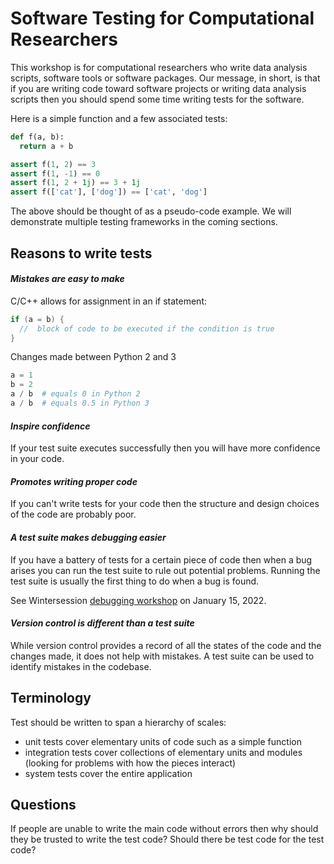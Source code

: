 # Software Testing for Computational Researchers

This workshop is for computational researchers who write data analysis scripts, software tools or software packages. Our message, in short, is that if you are writing code toward software projects or writing data analysis scripts then you should spend some time writing tests for the software.

Here is a simple function and a few associated tests:

```python
def f(a, b):
  return a + b

assert f(1, 2) == 3
assert f(1, -1) == 0
assert f(1, 2 + 1j) == 3 + 1j
assert f(['cat'], ['dog']) == ['cat', 'dog']
```

The above should be thought of as a pseudo-code example. We will demonstrate multiple testing frameworks in the coming sections.

## Reasons to write tests

#### *Mistakes are easy to make*

C/C++ allows for assignment in an if statement:

```c++
if (a = b) {
  //  block of code to be executed if the condition is true
}
```

Changes made between Python 2 and 3

```python
a = 1
b = 2
a / b  # equals 0 in Python 2
a / b  # equals 0.5 in Python 3
```

#### *Inspire confidence*

If your test suite executes successfully then you will have more confidence in your code.

#### *Promotes writing proper code*

If you can't write tests for your code then the structure and design choices of the code are probably poor.

#### *A test suite makes debugging easier*

If you have a battery of tests for a certain piece of code then when a bug arises you can run the test suite to rule out potential problems. Running the test suite is usually the first thing to do when a bug is found.

See Wintersession [debugging workshop](https://my.princeton.edu/OWCE/rsvp?id=1340958) on January 15, 2022.

#### *Version control is different than a test suite*

While version control provides a record of all the states of the code and the changes made, it does not help with mistakes. A test suite can be used to identify mistakes in the codebase.

## Terminology

Test should be written to span a hierarchy of scales:

* unit tests cover elementary units of code such as a simple function
* integration tests cover collections of elementary units and modules (looking for problems with how the pieces interact)
* system tests cover the entire application

## Questions

If people are unable to write the main code without errors then why should they be trusted to write the test code? Should there be test code for the test code?
